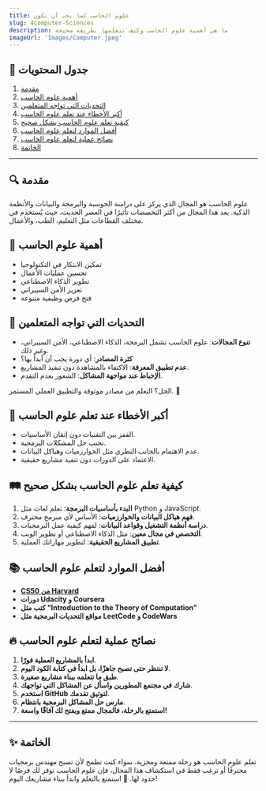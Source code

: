 ```yaml
---
title: علوم الحاسب كما يجب أن تكون
slug: 4Computer-Sciences
description: ما هي أهمية علوم الحاسب وكيف نتعلمها بطريقة صحيحة
imageUrl: 'Images/Computer.jpeg'
---
```


## 📌 جدول المحتويات

1. [مقدمة](#مقدمة)
2. [أهمية علوم الحاسب](#أهمية-علوم-الحاسب)
3. [التحديات التي تواجه المتعلمين](#التحديات-التي-تواجه-المتعلمين)
4. [أكبر الأخطاء عند تعلم علوم الحاسب](#أكبر-الأخطاء-عند-تعلم-علوم-الحاسب)
5. [كيفية تعلم علوم الحاسب بشكل صحيح](#كيفية-تعلم-علوم-الحاسب-بشكل-صحيح)
6. [أفضل الموارد لتعلم علوم الحاسب](#أفضل-الموارد-لتعلم-علوم-الحاسب)
7. [نصائح عملية لتعلم علوم الحاسب](#نصائح-عملية-لتعلم-علوم-الحاسب)
8. [الخاتمة](#الخاتمة)

---

## 🔍 مقدمة

علوم الحاسب هو المجال الذي يركز على دراسة الحوسبة والبرمجة والبيانات والأنظمة الذكية. يعد هذا المجال من أكثر التخصصات تأثيرًا في العصر الحديث، حيث يُستخدم في مختلف القطاعات مثل التعليم، الطب، والأعمال.

## 🎯 أهمية علوم الحاسب

- تمكين الابتكار في التكنولوجيا
- تحسين عمليات الأعمال
- تطوير الذكاء الاصطناعي
- تعزيز الأمن السيبراني
- فتح فرص وظيفية متنوعة

## 🚧 التحديات التي تواجه المتعلمين

- **تنوع المجالات**: علوم الحاسب تشمل البرمجة، الذكاء الاصطناعي، الأمن السيبراني، وغير ذلك.
- **كثرة المصادر**: أي دورة يجب أن أبدأ بها؟
- **عدم تطبيق المعرفة**: الاكتفاء بالمشاهدة دون تنفيذ المشاريع.
- **الإحباط عند مواجهة المشاكل**: الشعور بعدم التقدم.

الحل؟ التعلم من مصادر موثوقة والتطبيق العملي المستمر. 🚀

## 🚫 أكبر الأخطاء عند تعلم علوم الحاسب

- القفز بين التقنيات دون إتقان الأساسيات.
- تجنب حل المشكلات البرمجية.
- عدم الاهتمام بالجانب النظري مثل الخوارزميات وهياكل البيانات.
- الاعتماد على الدورات دون تنفيذ مشاريع حقيقية.

## 🛤️ كيفية تعلم علوم الحاسب بشكل صحيح

1. **البدء بأساسيات البرمجة**: تعلم لغات مثل Python و JavaScript.
2. **فهم هياكل البيانات والخوارزميات**: الأساس لأي مبرمج محترف.
3. **دراسة أنظمة التشغيل وقواعد البيانات**: لفهم كيفية عمل البرمجيات.
4. **التخصص في مجال معين**: مثل الذكاء الاصطناعي أو تطوير الويب.
5. **تطبيق المشاريع الحقيقية**: لتطوير مهاراتك العملية.

## 📚 أفضل الموارد لتعلم علوم الحاسب

- **[CS50 من Harvard](https://cs50.harvard.edu/)**
- **دورات Udacity و Coursera**
- **كتب مثل "Introduction to the Theory of Computation"**
- **مواقع التحديات البرمجية مثل LeetCode و CodeWars**

## 🔥 نصائح عملية لتعلم علوم الحاسب

1. **ابدأ بالمشاريع العملية فورًا**.
2. **لا تنتظر حتى تصبح جاهزًا، بل ابدأ في كتابة الكود اليوم**.
3. **طبق ما تتعلمه ببناء مشاريع صغيرة**.
4. **شارك في مجتمع المطورين واسأل عن المشاكل التي تواجهك**.
5. **استخدم GitHub لتوثيق تقدمك**.
6. **مارس حل المشاكل البرمجية بانتظام**.
7. **استمتع بالرحلة، فالمجال ممتع ويفتح لك آفاقًا واسعة!**

---

## ✨ الخاتمة

تعلم علوم الحاسب هو رحلة ممتعة ومجزية. سواء كنت تطمح لأن تصبح مهندس برمجيات محترفًا أو ترغب فقط في استكشاف هذا المجال، فإن علوم الحاسب توفر لك فرصًا لا حدود لها. 🚀 استمتع بالتعلم وابدأ ببناء مشاريعك اليوم!
